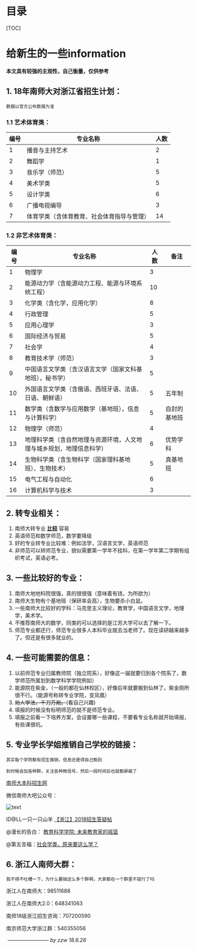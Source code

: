 # 目录

[TOC]
<link rel="stylesheet" href="http://yandex.st/highlightjs/6.2/styles/googlecode.min.css">
 
<script src="http://code.jquery.com/jquery-1.7.2.min.js"></script>
<script src="http://yandex.st/highlightjs/6.2/highlight.min.js"></script>
 
<script>hljs.initHighlightingOnLoad();</script>
<script type="text/javascript">
 $(document).ready(function(){
      $("h2,h3,h4,h5,h6").each(function(i,item){
        var tag = $(item).get(0).localName;
        $(item).attr("id","wow"+i);
        $("#category").append('<a class="new'+tag+'" href="#wow'+i+'">'+$(this).text()+'</a></br>');
        $(".newh2").css("margin-left",0);
        $(".newh3").css("margin-left",20);
        $(".newh4").css("margin-left",40);
        $(".newh5").css("margin-left",60);
        $(".newh6").css("margin-left",80);
      });
 });
</script>
<div id="category"></div>

# 给新生的一些information

**本文具有较强的主观性，自己衡量，仅供参考**

## 1. 18年南师大对浙江省招生计划：

```数据以官方公布数据为准```

### 1.1 艺术体育类：

| 编号 | 专业名称                                   | 人数 |
| ---- | ------------------------------------------ | ---- |
| 1    | 播音与主持艺术                             | 2    |
| 2    | 舞蹈学                                     | 1    |
| 3    | 音乐学（师范）                             | 5    |
| 4    | 美术学类                                   | 5    |
| 5    | 设计学类                                   | 6    |
| 6    | 广播电视编导                               | 3    |
| 7    | 体育学类（含体育教育、社会体育指导与管理） | 14   |

### 1.2 非艺术体育类：

| 编号 | 专业名称                                                     | 人数 | 备注         |
| ---- | ------------------------------------------------------------ | ---- | ------------ |
| 1    | 物理学                                                       | 3    |              |
| 2    | 能源动力学（含能源动力工程、能源与环境系统工程）             | 10   |              |
| 3    | 化学类（含化学，应用化学）                                   | 8    |              |
| 4    | 行政管理                                                     | 5    |              |
| 5    | 应用心理学                                                   | 3    |              |
| 6    | 国际经济与贸易                                               | 5    |              |
| 7    | 社会学                                                       | 4    |              |
| 8    | 教育技术学（师范）                                           | 3    |              |
| 9    | 中国语言文学类（含汉语言文学（国家文科基地班），秘书学）     | 5    |              |
| 10   | 外国语言文学类（含俄语、西班牙语、法语、日语、朝鲜语）       | 5    | 五年制       |
| 11   | 数学类（含数学与应用数学（基地班），信息与计算科学）         | 5    | 自封的基地班 |
| 12   | 物理学（师范）                                               | 4    |              |
| 13   | 地理科学类（含自然地理与资源环境，人文地理与城乡规划，地理信息科学） | 6    | 优势学科     |
| 14   | 生物科学类（含生物科学（国家理科基地班）、生物技术）         | 5    | 真基地班     |
| 15   | 电气工程与自动化                                             | 6    |              |
| 16   | 计算机科学与技术                                             | 3    |              |



## 2. 转专业相关：

1. 南师大转专业 **<u>比较</u>** 容易
2. 英语师范和数学师范，数学要降级
3. 好的专业转专业比较难：例如法学，汉语言文学，英语师范
4. 非师范可以转师范专业，貌似需要第一学年不挂科，在第一学年第二学期有组织考试，英语必考。

## 3. 一些比较好的专业：

1. 南师大地地科院很强，真的很很强（意味着有钱，为所欲为）
2. 南师大生物有个基地班（保研率会高），生物要杀小白鼠。
3. 一些南师大比较好的学科：马克思主义理论，教育学，中国语言文学，地理学，美术学。
4. 不推荐南师大的数学，同类的可以选择的是江苏大学可以去了解一下。
5. 师范专业都还行，师范专业很多人本科毕业就去当老师了。现在读研越来越多了。但还是有很多就业的。

## 4. 一些可能需要的信息：

1. 以前师范专业归属教师院（独立院系），好像这一届就要归到各个院系了，数学师范所属划到数学科学学院例如）
2. 能源院在紫金，（一般的都在仙林校区），好像后年就要搬到仙林了。紫金厕所很不行。（能源号称转专业学院，变凤凰）
3. ~~劝人学法，千刀万剐。~~(看自己兴趣)
4. 填报的时候没有标明师范的就不是师范专业。
5. 填报之前看一下培养方案，会设置哪一些课程，不要看专业名称就开始填报，有些课很坑。

## 5. 专业学长学姐推销自己学校的链接：

``其实每个学院都有招生推销，信息还是得自己甄别``

```到时候会加各种群，关注各种微信号，然后一段时间后也就都屏蔽了```

[南师大本科招生网](http://bkzs.njnu.edu.cn/)

微信南师大吧公众号：

![text](http://imgsrc.baidu.com/forum/w%3D580/sign=d089abd5733e6709be0045f70bc69fb8/20a1c3cec3fdfc03e54ab44ad83f8794a5c226eb.jpg)

ID@LL一只一只山羊  [【浙江】2018招生答疑帖](http://tieba.baidu.com/p/5731570306)

@漫长的告白：  [教育科学学院: 未来教育家的摇篮](https://mp.weixin.qq.com/s?__biz=MzA5NzAyNzQ4NA==&mid=2650693765&idx=1&sn=c894c3bb03f49968e2a0480e32e56ffa&chksm=88add476bfda5d60ad8328f55df250204b5d7c5f83fe504eac985377a9f06c94fe4c2e9b5ec3&mpshare=1&scene=23&srcid=0626CbUZGeqDJIDvAN2Wdur7#rd)

@第五言福：[社会学类，原来要这么学？](https://mp.weixin.qq.com/s?__biz=MzIzMjQxNjM1OA==&mid=100001726&idx=4&sn=8f5ac7dd4896cadb29f7b590e73fb13b&chksm=689472b75fe3fba1e9152ed996c073eb34d3db623589df71986240980dd40042680d84007774&mpshare=1&scene=23&srcid=0626JEgoLagdHGHuFGZgCgpH#rd)



## 6. 浙江人南师大群：

```我不得不吐槽一下，为什么要搞这么多个群啊，大家都在一个群里不就行了吗```

浙江人在南师大：98511688 

浙江人在南师大2.0：648341063

南师18级浙江招生咨询：707200590

南京师范大学浙江群：540355056









​                                                                              _————————    by zzw 18.6.26_

